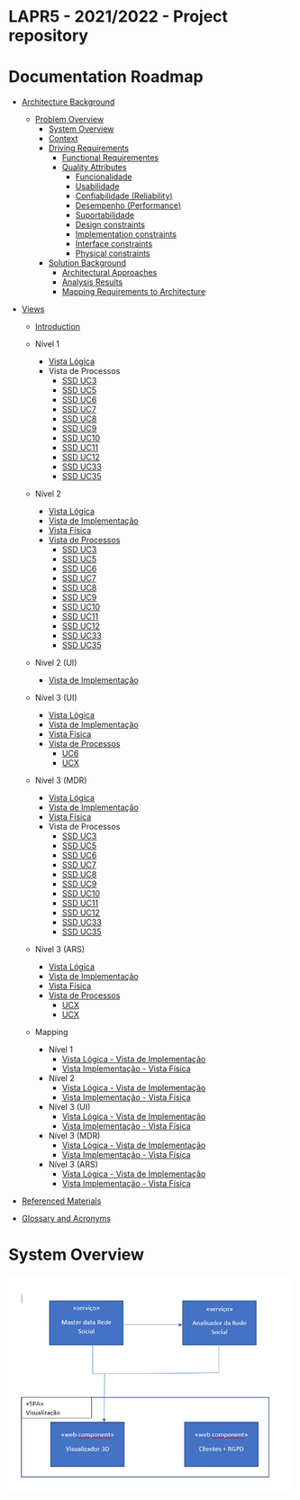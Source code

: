 LAPR5 - 2021/2022 - Project repository
===========================================
# Documentation Roadmap
* [Architecture Background](/docs/relatorio/README.md)
  * [Problem Overview](/docs/relatorio/README.md)
    * [System Overview](/docs/relatorio/README.md)
    * [Context](/docs/relatorio/README.md)
    * [Driving Requirements](/docs/relatorio/README.md)
      * [Functional Requirementes](/docs/relatorio/README.md)
      * [Quality Attributes](/docs/relatorio/README.md)
        * [Funcionalidade](/docs/relatorio/README.md)
        * [Usabilidade](/docs/relatorio/README.md)
        * [Confiabilidade (Reliability)](/docs/relatorio/README.md)
        * [Desempenho (Performance)](/docs/relatorio/README.md)
        * [Suportabilidade](/docs/relatorio/README.md)
        * [Design constraints](/docs/relatorio/README.md)
        * [Implementation constraints](/docs/relatorio/README.md)
        * [Interface constraints](/docs/relatorio/README.md)
        * [Physical constraints](/docs/relatorio/README.md)
    * [Solution Background](/docs/relatorio/README.md)
      * [Architectural Approaches](/docs/relatorio/README.md)
      * [Analysis Results](/docs/relatorio/README.md)
      * [Mapping Requirements to Architecture](/docs/relatorio/README.md)

* [Views](/docs/diagramas/README.md)
  * [Introduction](/docs/diagramas/README.md)
  * Nível 1
    * [Vista Lógica](/docs/diagramas/Nivel1/VL/VL)
    - Vista de Processos
      * [SSD UC3](/docs/diagramas/Nivel1/UC3)
      * [SSD UC5](/docs/diagramas/Nivel1/UC5)
      * [SSD UC6](/docs/diagramas/Nivel1/UC6)
      * [SSD UC7](/docs/diagramas/Nivel1/UC7)
      * [SSD UC8](/docs/diagramas/Nivel1/UC8)
      * [SSD UC9](/docs/diagramas/Nivel1/UC9)
      * [SSD UC10](/docs/diagramas/Nivel1/UC10)
      * [SSD UC11](/docs/diagramas/Nivel1/UC11)
      * [SSD UC12](/docs/diagramas/Nivel1/UC12)
      * [SSD UC33](/docs/diagramas/Nivel1/UC33)
      * [SSD UC35](/docs/diagramas/Nivel1/UC35)
  * Nível 2
    * [Vista Lógica](/docs/diagramas/Nivel2/VL)
    * [Vista de Implementação](/docs/diagramas/Nivel2/MDR_VI/)
    * [Vista Física](/docs/diagramas/Nivel2/VF)
    * [Vista de Processos](/docs/diagramas/Nivel2)
      * [SSD UC3](/docs/diagramas/Nivel2/UC3)
      * [SSD UC5](/docs/diagramas/Nivel2/UC5)
      * [SSD UC6](/docs/diagramas/Nivel2/UC6)
      * [SSD UC7](/docs/diagramas/Nivel2/UC7)
      * [SSD UC8](/docs/diagramas/Nivel2/UC8)
      * [SSD UC9](/docs/diagramas/Nivel2/UC9)
      * [SSD UC10](/docs/diagramas/Nivel2/UC10)
      * [SSD UC11](/docs/diagramas/Nivel2/UC11)
      * [SSD UC12](/docs/diagramas/Nivel2/UC12)
      * [SSD UC33](/docs/diagramas/Nivel2/UC33)
      * [SSD UC35](/docs/diagramas/Nivel2/UC35)

  * Nivel 2 (UI)
    * [Vista de Implementação](/docs/diagramas/Nivel2/UI_VI/VI_NIVEL2_UI)

  * Nível 3 (UI)
    * [Vista Lógica](/docs/diagramas/Nivel3/VL_UI_Nivel3)
    * [Vista de Implementação](/docs/diagramas/Nivel3/UI_VI/)
    * [Vista Física](/docs/diagramas/Nivel3/VF_UI_Nivel3)
    * [Vista de Processos](/docs/diagramas/Nivel3/UI)
      * [UC6](/docs/diagramas/Nivel3/UI/UC6)
      * [UCX](/docs/diagramas/Nivel3/UI/UCX)
  * Nível 3 (MDR)
    * [Vista Lógica](/docs/diagramas/Nivel3/MDR_VL)
    * [Vista de Implementação](/docs/diagramas/Nivel3/MDR_VI)
    * [Vista Física](/docs/diagramas/Nivel3/MDR_VF)
    - Vista de Processos
      * [SSD UC3](/docs/diagramas/Nivel3/UC3)
      * [SSD UC5](/docs/diagramas/Nivel3/UC5)
      * [SSD UC6](/docs/diagramas/Nivel3/UC6)
      * [SSD UC7](/docs/diagramas/Nivel3/UC7)
      * [SSD UC8](/docs/diagramas/Nivel3/UC8)
      * [SSD UC9](/docs/diagramas/Nivel3/UC9)
      * [SSD UC10](/docs/diagramas/Nivel3/UC10)
      * [SSD UC11](/docs/diagramas/Nivel3/UC11)
      * [SSD UC12](/docs/diagramas/Nivel3/UC12)
      * [SSD UC33](/docs/diagramas/Nivel3/UC33)
      * [SSD UC35](/docs/diagramas/Nivel3/UC35)
  * Nível 3 (ARS)
    * [Vista Lógica](/docs/diagramas/Nivel3/VL_ARS_Nivel3)
    * [Vista de Implementação](/docs/diagramas/Nivel3/VI_ARS_Nivel3)
    * [Vista Física](/docs/diagramas/Nivel3/VF_ARS_Nivel3)
    * [Vista de Processos](/docs/diagramas/Nivel3/VP_ARS_Nivel3)
      * [UCX](/docs/diagramas/Nivel3/UCX)
      * [UCX](/docs/diagramas/Nivel3/UCX)
  * Mapping
    * Nível 1
      * [Vista Lógica - Vista de Implementação](/docs/diagramas/mapeamento_VL_VI_Nivel1)
      * [Vista Implementação - Vista Física](/docs/diagramas/mapeamento_VI_VF_Nivel1)
    * Nível 2
      * [Vista Lógica - Vista de Implementação](/docs/diagramas/mapeamento_VL_VI_Nivel2)
      * [Vista Implementação - Vista Física](/docs/diagramas/mapeamento_VI_VF_Nivel2)
    * Nível 3 (UI)
      * [Vista Lógica - Vista de Implementação](/docs/diagramas/mapeamento_VL_VI_Nivel3_UI)
      * [Vista Implementação - Vista Física](/docs/diagramas/mapeamento_VI_VF_Nivel3_UI)
    * Nível 3 (MDR)
      * [Vista Lógica - Vista de Implementação](/docs/diagramas/mapeamento_VL_VI_Nivel3_MDR)
      * [Vista Implementação - Vista Física](/docs/diagramas/mapeamento_VI_VF_Nivel3_MDR)
    * Nível 3 (ARS)
      * [Vista Lógica - Vista de Implementação](/docs/diagramas/mapeamento_VL_VI_Nivel3_ARS)
      * [Vista Implementação - Vista Física](/docs/diagramas/mapeamento_VI_VF_Nivel3_ARS)
* [Referenced Materials](/docs/referencias/README.md)
* [Glossary and Acronyms](/docs/glossary/README.MD)


# System Overview
![/docs/system_overview1.png](/docs/system_overview1.png)
